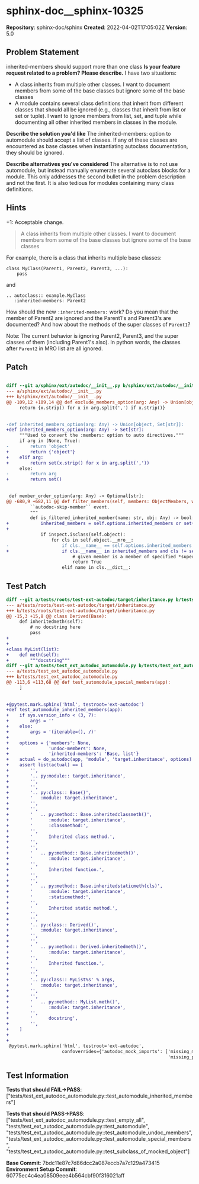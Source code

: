 # sphinx-doc__sphinx-10325

**Repository**: sphinx-doc/sphinx
**Created**: 2022-04-02T17:05:02Z
**Version**: 5.0

## Problem Statement

inherited-members should support more than one class
**Is your feature request related to a problem? Please describe.**
I have two situations:
- A class inherits from multiple other classes. I want to document members from some of the base classes but ignore some of the base classes
- A module contains several class definitions that inherit from different classes that should all be ignored (e.g., classes that inherit from list or set or tuple). I want to ignore members from list, set, and tuple while documenting all other inherited members in classes in the module.

**Describe the solution you'd like**
The :inherited-members: option to automodule should accept a list of classes. If any of these classes are encountered as base classes when instantiating autoclass documentation, they should be ignored.

**Describe alternatives you've considered**
The alternative is to not use automodule, but instead manually enumerate several autoclass blocks for a module. This only addresses the second bullet in the problem description and not the first. It is also tedious for modules containing many class definitions.




## Hints

+1: Acceptable change.
>A class inherits from multiple other classes. I want to document members from some of the base classes but ignore some of the base classes

For example, there is a class that inherits multiple base classes:
```
class MyClass(Parent1, Parent2, Parent3, ...):
    pass
```
and

```
.. autoclass:: example.MyClass
   :inherited-members: Parent2
```

How should the new `:inherited-members:` work? Do you mean that the member of Parent2 are ignored and the Parent1's and Parent3's are documented? And how about the methods of the super classes of `Parent1`?

Note: The current behavior is ignoring Parent2, Parent3, and the super classes of them (including Parent1's also). In python words, the classes after `Parent2` in MRO list are all ignored.

## Patch

```diff

diff --git a/sphinx/ext/autodoc/__init__.py b/sphinx/ext/autodoc/__init__.py
--- a/sphinx/ext/autodoc/__init__.py
+++ b/sphinx/ext/autodoc/__init__.py
@@ -109,12 +109,14 @@ def exclude_members_option(arg: Any) -> Union[object, Set[str]]:
     return {x.strip() for x in arg.split(',') if x.strip()}
 
 
-def inherited_members_option(arg: Any) -> Union[object, Set[str]]:
+def inherited_members_option(arg: Any) -> Set[str]:
     """Used to convert the :members: option to auto directives."""
     if arg in (None, True):
-        return 'object'
+        return {'object'}
+    elif arg:
+        return set(x.strip() for x in arg.split(','))
     else:
-        return arg
+        return set()
 
 
 def member_order_option(arg: Any) -> Optional[str]:
@@ -680,9 +682,11 @@ def filter_members(self, members: ObjectMembers, want_all: bool
         ``autodoc-skip-member`` event.
         """
         def is_filtered_inherited_member(name: str, obj: Any) -> bool:
+            inherited_members = self.options.inherited_members or set()
+
             if inspect.isclass(self.object):
                 for cls in self.object.__mro__:
-                    if cls.__name__ == self.options.inherited_members and cls != self.object:
+                    if cls.__name__ in inherited_members and cls != self.object:
                         # given member is a member of specified *super class*
                         return True
                     elif name in cls.__dict__:


```

## Test Patch

```diff
diff --git a/tests/roots/test-ext-autodoc/target/inheritance.py b/tests/roots/test-ext-autodoc/target/inheritance.py
--- a/tests/roots/test-ext-autodoc/target/inheritance.py
+++ b/tests/roots/test-ext-autodoc/target/inheritance.py
@@ -15,3 +15,8 @@ class Derived(Base):
     def inheritedmeth(self):
         # no docstring here
         pass
+
+
+class MyList(list):
+    def meth(self):
+        """docstring"""
diff --git a/tests/test_ext_autodoc_automodule.py b/tests/test_ext_autodoc_automodule.py
--- a/tests/test_ext_autodoc_automodule.py
+++ b/tests/test_ext_autodoc_automodule.py
@@ -113,6 +113,68 @@ def test_automodule_special_members(app):
     ]
 
 
+@pytest.mark.sphinx('html', testroot='ext-autodoc')
+def test_automodule_inherited_members(app):
+    if sys.version_info < (3, 7):
+        args = ''
+    else:
+        args = '(iterable=(), /)'
+
+    options = {'members': None,
+               'undoc-members': None,
+               'inherited-members': 'Base, list'}
+    actual = do_autodoc(app, 'module', 'target.inheritance', options)
+    assert list(actual) == [
+        '',
+        '.. py:module:: target.inheritance',
+        '',
+        '',
+        '.. py:class:: Base()',
+        '   :module: target.inheritance',
+        '',
+        '',
+        '   .. py:method:: Base.inheritedclassmeth()',
+        '      :module: target.inheritance',
+        '      :classmethod:',
+        '',
+        '      Inherited class method.',
+        '',
+        '',
+        '   .. py:method:: Base.inheritedmeth()',
+        '      :module: target.inheritance',
+        '',
+        '      Inherited function.',
+        '',
+        '',
+        '   .. py:method:: Base.inheritedstaticmeth(cls)',
+        '      :module: target.inheritance',
+        '      :staticmethod:',
+        '',
+        '      Inherited static method.',
+        '',
+        '',
+        '.. py:class:: Derived()',
+        '   :module: target.inheritance',
+        '',
+        '',
+        '   .. py:method:: Derived.inheritedmeth()',
+        '      :module: target.inheritance',
+        '',
+        '      Inherited function.',
+        '',
+        '',
+        '.. py:class:: MyList%s' % args,
+        '   :module: target.inheritance',
+        '',
+        '',
+        '   .. py:method:: MyList.meth()',
+        '      :module: target.inheritance',
+        '',
+        '      docstring',
+        '',
+    ]
+
+
 @pytest.mark.sphinx('html', testroot='ext-autodoc',
                     confoverrides={'autodoc_mock_imports': ['missing_module',
                                                             'missing_package1',

```

## Test Information

**Tests that should FAIL→PASS**: ["tests/test_ext_autodoc_automodule.py::test_automodule_inherited_members"]

**Tests that should PASS→PASS**: ["tests/test_ext_autodoc_automodule.py::test_empty_all", "tests/test_ext_autodoc_automodule.py::test_automodule", "tests/test_ext_autodoc_automodule.py::test_automodule_undoc_members", "tests/test_ext_autodoc_automodule.py::test_automodule_special_members", "tests/test_ext_autodoc_automodule.py::test_subclass_of_mocked_object"]

**Base Commit**: 7bdc11e87c7d86dcc2a087eccb7a7c129a473415
**Environment Setup Commit**: 60775ec4c4ea08509eee4b564cbf90f316021aff
